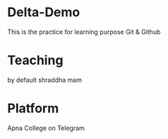 # Delta-Demo

This is the practice for learning purpose Git &amp; Github

# Teaching

by default shraddha mam

# Platform

Apna College on Telegram
